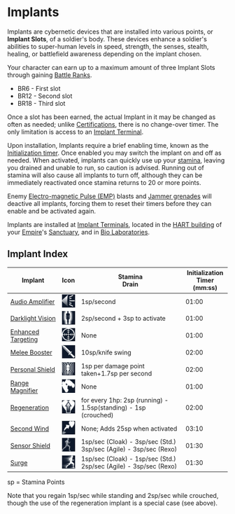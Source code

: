 # Implants

Implants are cybernetic devices that are installed into various points, or
**Implant Slots**, of a soldier's body. These devices enhance a soldier's
abilities to super-human levels in speed, strength, the senses, stealth,
healing, or battlefield awareness depending on the implant chosen.

Your character can earn up to a maximum amount of three Implant Slots through
gaining [Battle Ranks](../terminology/Battle_Rank.md).

- BR6 - First slot
- BR12 - Second slot
- BR18 - Third slot

Once a slot has been earned, the actual Implant in it may be changed as often as
needed; unlike [Certifications](../certifications/Certification.md), there is no
change-over timer. The only limitation is access to an
[Implant Terminal](../items/Implant_Terminal.md).

Upon installation, Implants require a brief enabling time, known as the
[Initialization timer](../items/Initialization_timer.md). Once enabled you may
switch the implant on and off as needed. When activated, implants can quickly
use up your [stamina](../terminology/Stamina.md), leaving you drained and unable
to run, so caution is advised. Running out of stamina will also cause all
implants to turn off, although they can be immediately reactivated once stamina
returns to 20 or more points.

Enemy [Electro-magnetic Pulse (EMP)](../terminology/EMP.md) blasts and
[Jammer grenades](../weapons/Jammer_Grenade.md) will deactive all implants,
forcing them to reset their timers before they can enable and be activated
again.

Implants are installed at [Implant Terminals](../items/Implant_Terminal.md),
located in the [HART building](../locations/HART_building.md) of your
[Empire](../terminology/Empire.md)'s [Sanctuary](../locations/Sanctuary.md), and
in [Bio Laboratories](../locations/Bio_Laboratory.md).

## Implant Index

| Implant | Icon | Stamina  <br>Drain | Initialization  <br>Timer (mm:ss) |
| --- | --- | --- | --- |
| [Audio Amplifier](Audio_Amplifier.md) | ![](../images/Audio_amplifier.gif "../images/Audio_amplifier.gif") | 1sp/second | 01:00 |
| [Darklight Vision](Darklight_Vision.md) | ![](../images/Darklight.gif "../images/Darklight.gif") | 2sp/second + 3sp to activate | 01:00 |
| [Enhanced Targeting](Enhanced_Targeting.md) | ![](../images/Enhanced_targeting.gif "../images/Enhanced_targeting.gif") | None | 01:00 |
| [Melee Booster](Melee_Booster.md) | ![](../images/Melee_booster.gif "../images/Melee_booster.gif") | 10sp/knife swing | 02:00 |
| [Personal Shield](Personal_Shield.md) | ![](../images/Personal_shield.gif "../images/Personal_shield.gif") | 1sp per damage point taken+1.7sp per second | 02:00 |
| [Range Magnifier](Range_Magnifier.md) | ![](../images/Range_magnifier.gif "../images/Range_magnifier.gif") | None | 01:00 |
| [Regeneration](Regeneration.md) | ![](../images/Regeneration.gif "../images/Regeneration.gif") | for every 1hp: 2sp (running) - 1.5sp(standing) - 1sp (crouched) | 02:00 |
| [Second Wind](Second_Wind.md) | ![](../images/Second_wind.gif "../images/Second_wind.gif") | None; Adds 25sp when activated | 03:10 |
| [Sensor Shield](Sensor_Shield.md) | ![](../images/Sensor_shield.gif "../images/Sensor_shield.gif") | 1sp/sec (Cloak) - 3sp/sec (Std.) 3sp/sec (Agile) - 3sp/sec (Rexo) | 01:30 |
| [Surge](Surge.md) | ![](../images/Surge.gif "../images/Surge.gif") | 1sp/sec (Cloak) - 1sp/sec (Std.) 2sp/sec (Agile) - 3sp/sec (Rexo) | 01:30 |

sp = Stamina Points

Note that you regain 1sp/sec while standing and 2sp/sec while crouched, though
the use of the regeneration implant is a special case (see above).
